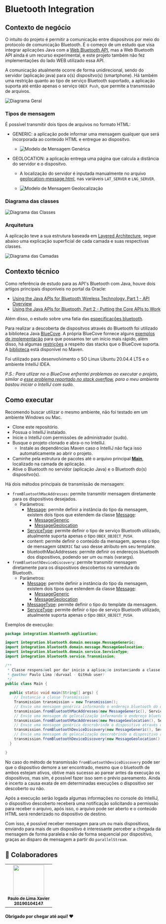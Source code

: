 # Bluetooth Integration

## Contexto de negócio

O intuito do projeto é permitir a comunicação entre dispositvos por meio do protocolo de comunicação Bluetooth. É o começo de um estudo que visa integrar aplicações Java com a [Web Bluetooth API](https://developer.mozilla.org/en-US/docs/Web/API/Web_Bluetooth_API), mas a Web Bluetooth API ainda é um recurso experimental, e este projeto também não fez implementações do lado WEB utilizado essa API.

A comunicação atualmente ocorre de forma unidirecional, sendo do servidor (aplicação java) para o(s) dispositvo(s) (smartphone). Há também uma restrição quanto ao tipo de serviço Bluetooth suportado, a aplicação suporta até então apenas o serviço `OBEX Push`, que permite a transmissão de arquivos.

![Diagrama Geral](./assets/readme/diagrama-geral.png)

### Tipos de mensagem

É possível transmitir dois tipos de arquivos no formato HTML:

  - GENERIC: a aplicação pode informar uma mensagem qualquer que será incorporada ao conteúdo HTML e entregue ao dispositvo.

    - ![Modelo de Mensagem Genérica](./assets/readme/generic-message.png)

  - GEOLOCATION: a aplicação entrega uma página que calcula a distância do servidor e o dispositvo.
    - A localização do servidor é inputada manualmente no arquivo [geolocation-message.html](./src/main/resources/geolocation-message.html), nas variáveis `LAT_SERVER` e `LNG_SERVER`.

    - ![Modelo de Mensagem Geolocalização](./assets/readme/geolocation-message.png)

### Diagrama das classes

![Diagrama das Classes](./assets/readme/diagrama-classe.png)

### Arquitetura

A aplicação teve a sua estrutura baseada em [Layered Architecture](https://www.baeldung.com/cs/layered-architecture), segue abaixo uma explicação superficial de cada camada e suas respectivas classes.

![Diagrama das Camadas](./assets/readme/diagrama-camadas.png)

## Contexto técnico

Como referência de estudo para as API's Bluetooth com Java, houve dois artigos principais disponíveis no portal da Oracle:

 - [Using the Java APIs for Bluetooth Wireless Technology, Part 1 - API Overview](https://www.oracle.com/technical-resources/articles/javame/bluetooth-wireless-technology-part1.html)
 - [Using the Java APIs for Bluetooth, Part 2 - Putting the Core APIs to Work](https://www.oracle.com/technical-resources/articles/javame/bluetooth-wireless-technology-part2.html)

Além disso, o estudo sobre uma fatia das [especificações bluetooth](https://www.bluetooth.com/specifications/assigned-numbers/).

Para realizar a descoberta de dispositvos através do Bluetooth foi utilizado a biblioteca Java [BlueCove](http://bluecove.org/). A própria BlueCove fornece alguns [exemplos de implementação](http://www.bluecove.org/bluecove-examples/index.html) para que possamos ter um início mais rápido, além disso, há algumas [restrições](https://code.google.com/archive/p/bluecove/wikis/stacks.wiki?authuser=0) a respeito das stacks que o BlueCove suporta. A [biblioteca](https://mvnrepository.com/artifact/io.ultreia/bluecove/2.1.1) está disponível no Maven.

Foi utilizado para desenvolvimento o SO Linux Ubuntu 20.04.4 LTS e o ambiente IntelliJ IDEA.

*P.S.: Para utlizar no o BlueCove enfrentei problemas ao executar o projeto, similar a [esse problema reportado no stack overflow](https://stackoverflow.com/questions/30946821/bluecove-with-bluez-chucks-can-not-open-sdp-session-2-no-such-file-or-direct), para o meu ambiente bastou iniciar o IntelliJ com sudo.*

## Como executar

Recomendo buscar utilizar o mesmo ambiente, não foi testado em um ambiente Windows ou Mac.

  * Clone este repositório.
  * Possua o IntelliJ instalado.
  * Inicie o IntelliJ com permissões de administrador (sudo).
  * Busque o projeto clonado e abra-o no IntelliJ.
    * Instale as dependências Maven caso o IntelliJ não faça isso automaticamente ao abrir o projeto.
  * Caminhe pela estrutura de pacotes até o arquivo principal [**Main**](./src/main/java/integration/bluetooth/application/Main.java), localizado na camada de aplicação.
  * Ative o Bluetooth no servidor (aplicação Java) e o Bluetooth do(s) dispositvo(s).

Há dois métodos principais de transmissão de mensagem:

  * `fromBluetoothMacAddresses`: permite transmitir mensagem diretamente para os dispositivos desejados.
    * Parâmetros:
      * [Message](./src/main/java/integration/bluetooth/domain/message/Message.java): permite definir a instância do tipo da mensagem, existem dois tipos que estendem da classe [Message](./src/main/java/integration/bluetooth/domain/message/Message.java):
        * [MessageGeneric](./src/main/java/integration/bluetooth/domain/message/MessageGeneric.java)
        * [MessageGeolocation](./src/main/java/integration/bluetooth/domain/message/MessageGeolocation.java)
      * [ServiceType](./src/main/java/integration/bluetooth/infrastructure/ServiceType.java): permite definir o tipo de serviço Bluetooth utilizado, atualmente suporta apenas o tipo `OBEX_OBJECT_PUSH`. 
      * content: permite definir o conteúdo da mensagem, apenas o tipo de mensagem `GENERIC` faz uso desse atributo em seu template.
      * bluetoothMacAddresses: permite definir os endereços bluetooth dos dispositivos, podendo ser um ou mais (varargs).
  * `fromBluetoothDeviceDiscovery`: permite transmitir mensagem diretamente para os dispositivos descobertos na varredura do Bluetooth.
    * Parâmetros:
      * [Message](./src/main/java/integration/bluetooth/domain/message/Message.java): permite definir a instância do tipo da mensagem, existem dois tipos que estendem da classe [Message](./src/main/java/integration/bluetooth/domain/message/Message.java):
        * [MessageGeneric](./src/main/java/integration/bluetooth/domain/message/MessageGeneric.java)
        * [MessageGeolocation](./src/main/java/integration/bluetooth/domain/message/MessageGeolocation.java)
      * [MessageType](./src/main/java/integration/bluetooth/domain/message/MessageType.java): permite definir o tipo do template da mensagem.
      * [ServiceType](./src/main/java/integration/bluetooth/infrastructure/ServiceType.java): permite definir o tipo de serviço Bluetooth utilizado, atualmente suporta apenas o tipo `OBEX_OBJECT_PUSH`. 

Exemplos de execução:

```java
package integration.bluetooth.application;

import integration.bluetooth.domain.message.MessageGeneric;
import integration.bluetooth.domain.message.MessageGeolocation;
import integration.bluetooth.domain.service.ServiceType;
import integration.bluetooth.service.Transmission;

/**
 * Classe responsável por dar inicio a aplicação instanciando a classe Transmission.
 * @author Paulo Lima (durvaal - GitHub user)
 */
public class Main {

  public static void main(String[] args) {
    // Instancie a classe Transmission
    Transmission transmission = new Transmission();
    // Envie uma mensagem genérica informando o endereço bluetooth do dispositivo
    transmission.fromBluetoothMacAddresses(new MessageGeneric(), ServiceType.OBEX_OBJECT_PUSH, "Atenção", "38E39F6E4F37");
    // Envie uma mensagem de gelocalização informando o endereço bluetooth do dispositivo
    transmission.fromBluetoothMacAddresses(new MessageGeolocation(), ServiceType.OBEX_OBJECT_PUSH, "Atenção", "38E39F6E4F37");
    // Envie uma mensagem genérica descrobrindo o dispositivo através da rede bluetooth
    transmission.fromBluetoothDeviceDiscovery(new MessageGeneric(), ServiceType.OBEX_OBJECT_PUSH, "Atenção");
    // Envie uma mensagem de gelocalização descrobrindo o dispositivo através da rede bluetooth
    transmission.fromBluetoothDeviceDiscovery(new MessageGeolocation(), ServiceType.OBEX_OBJECT_PUSH, "Atenção");
  }

}
```

No caso do método de transmissão `fromBluetoothDeviceDiscovery` pode ser que o dispositivo demore a ser encontrado, mesmo que o bluetooth de ambos estejam ativos, obtive mais sucesso ao parear antes da execução os dispositivos, mas sim, é possível fazer isso sem o prévio pareamento. Ainda é incerto a causa exata de em determinadas execuções o dispositivo ser descoberto ou não.

Após a execução serão logada algumas informações no console do IntelliJ, o dispositivo descoberto receberá uma notificação solicitando a permissão para receber o arquivo, após isso, o arquivo pode ser aberto e o conteúdo HTML será renderizado no dispositivo de destino.

Com isso, é possível receber mensagem para um ou mais dispositivos, enviando para mais de um dispositivo é interessante perceber a chegada da mensagem de forma paralela e não de forma sequencial por dispositivo, graças ao disparo de mensagem a partir do `parallelStream`.

## 🤝 Colaboradores

<table>
  <tr>
    <td align="center">
      <a href="#">
        <img src="assets/readme/me.jpg" width="100px;"/><br>
        <sub>
          <b>Paulo de Lima Xavier </b>
        </sub>
        <br>
        <sub>
          <b>20190104147</b>
        </sub>
      </a>
    </td>
  </tr>
</table>

#### Obrigado por chegar até aqui! ❤️ <br>